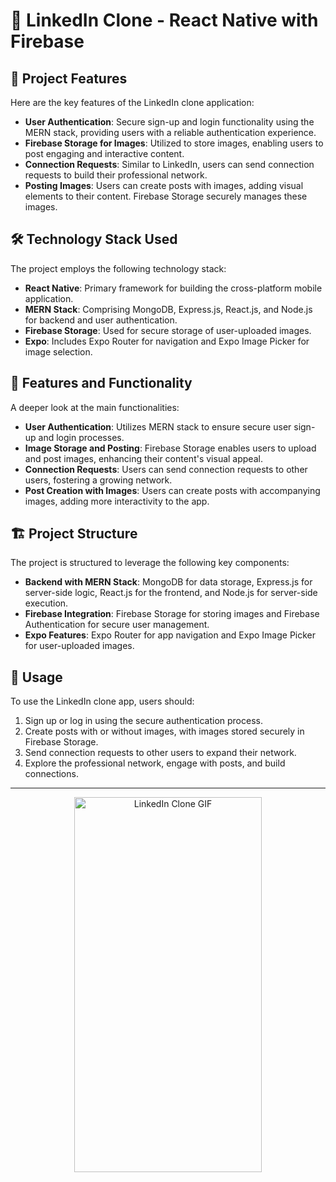 # 🔗 LinkedIn Clone - React Native with Firebase

## 🔑 Project Features
Here are the key features of the LinkedIn clone application:

- **User Authentication**: Secure sign-up and login functionality using the MERN stack, providing users with a reliable authentication experience.
- **Firebase Storage for Images**: Utilized to store images, enabling users to post engaging and interactive content.
- **Connection Requests**: Similar to LinkedIn, users can send connection requests to build their professional network.
- **Posting Images**: Users can create posts with images, adding visual elements to their content. Firebase Storage securely manages these images.

## 🛠️ Technology Stack Used
The project employs the following technology stack:

- **React Native**: Primary framework for building the cross-platform mobile application.
- **MERN Stack**: Comprising MongoDB, Express.js, React.js, and Node.js for backend and user authentication.
- **Firebase Storage**: Used for secure storage of user-uploaded images.
- **Expo**: Includes Expo Router for navigation and Expo Image Picker for image selection.

## 🚀 Features and Functionality
A deeper look at the main functionalities:

- **User Authentication**: Utilizes MERN stack to ensure secure user sign-up and login processes.
- **Image Storage and Posting**: Firebase Storage enables users to upload and post images, enhancing their content's visual appeal.
- **Connection Requests**: Users can send connection requests to other users, fostering a growing network.
- **Post Creation with Images**: Users can create posts with accompanying images, adding more interactivity to the app.

## 🏗️ Project Structure
The project is structured to leverage the following key components:

- **Backend with MERN Stack**: MongoDB for data storage, Express.js for server-side logic, React.js for the frontend, and Node.js for server-side execution.
- **Firebase Integration**: Firebase Storage for storing images and Firebase Authentication for secure user management.
- **Expo Features**: Expo Router for app navigation and Expo Image Picker for user-uploaded images.

## 📝 Usage
To use the LinkedIn clone app, users should:

1. Sign up or log in using the secure authentication process.
2. Create posts with or without images, with images stored securely in Firebase Storage.
3. Send connection requests to other users to expand their network.
4. Explore the professional network, engage with posts, and build connections.

---




<div align="center">
  <img src="https://github.com/Hakanlsk/linkedin-clone/assets/123507532/ff480b03-00e3-4f84-adf9-f8239f018e99" alt="LinkedIn Clone GIF" width="300" height="600"  />
</div>
